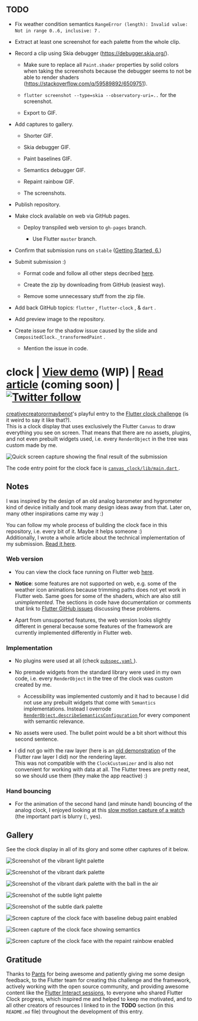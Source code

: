 ## TODO

* Fix weather condition semantics `RangeError (length): Invalid value: Not in range 0..6, inclusive: 7` .

* Extract at least one screenshot for each palette from the whole clip.

* Record a clip using Skia debugger (https://debugger.skia.org/).

  + Make sure to replace all `Paint.shader` properties by solid colors when taking the screenshots because the debugger seems to not be able to render shaders (https://stackoverflow.com/q/59589892/6509751).

  + `flutter screenshot --type=skia --observatory-uri=..` for the screenshot.

  + Export to GIF.

* Add captures to gallery.

  + Shorter GIF.

  + Skia debugger GIF.

  + Paint baselines GIF.

  + Semantics debugger GIF.

  + Repaint rainbow GIF.

  + The screenshots.

* Publish repository.

* Make clock available on web via GitHub pages.

  + Deploy transpiled web version to `gh-pages` branch.

    - Use Flutter `master` branch.

* Confirm that submission runs on `stable` ([Getting Started, 6.](https://flutter.dev/clock))

* Submit submission :)

  + Format code and follow all other steps decribed [here](https://flutter.dev/clock#submissions).

  + Create the zip by downloading from GitHub (easiest way).

  + Remove some unnecessary stuff from the zip file.

* Add back GitHub topics: `flutter` , `flutter-clock` , & `dart` .

* Add preview image to the repository.

* Create issue for the shadow issue caused by the slide and `CompositedClock._transformedPaint` .

  + Mention the issue in code.

# clock | [View demo](https://creativecreatorormaybenot.github.io/clock) (WIP) | [Read article](https://medium.com/@creativecreatorormaybenot) (coming soon) | [![Twitter follow](https://img.shields.io/twitter/follow/creativemaybeno?label=Follow%20me&style=social)](https://twitter.com/creativemaybeno)

[creativecreatorormaybenot](https://github.com/creativecreatorormaybenot)'s playful entry to the [Flutter clock challenge](https://flutter.dev/clock) (is it weird to say it like that?).</a>  
This is a clock display that uses exclusively the Flutter `Canvas` to draw everything you see on screen. That means that there are no assets, plugins, and not even prebuilt widgets used, i.e.</a> every `RenderObject` in the tree was custom made by me.

![Quick screen capture showing the final result of the submission](https://github.com/creativecreatorormaybenot/clock/raw/master/screen_captures/showcase.gif)

The code entry point for the clock face is [ `canvas_clock/lib/main.dart` ](https://github.com/creativecreatorormaybenot/clock/blob/master/canvas_clock/lib/main.dart).

## Notes

I was inspired by the design of an old analog barometer and hygrometer kind of device initially and took many design ideas away from that. Later on, many other inspirations came my way :)

You can follow my whole process of building the clock face in this repository, i.e.</a> every bit of it. Maybe it helps someone :)  
Additionally, I wrote a whole article about the technical implementation of my submission.</a> [Read it here](https://medium.com/@creativecreatorormaybenot).

### Web version

* You can view the clock face running on Flutter web [here](https://creativecreatorormaybenot.github.io/clock).

* **Notice**: some features are not supported on web, e.g.</a> some of the weather icon animations because trimming paths does not yet work in Flutter web. Same goes for some of the shaders, which are also still *unimplemented*. The sections in code have documentation or comments that link to [Flutter GitHub issues](https://github.com/flutter/flutter/issues) discussing these problems.

* Apart from unsupported features, the web version looks slightly different in general because some features of the framework are currently implemented differently in Flutter web.

### Implementation

* No plugins were used at all (check [ `pubspec.yaml` ](https://github.com/creativecreatorormaybenot/clock/blob/master/canvas_clock/pubspec.yaml)).

* No premade widgets from the standard library were used in my own code, i.e.</a> every `RenderObject` in the tree of the clock was custom created by me.

  + Accessibility was implemented customly and it had to because I did not use any prebuilt widgets that come with `Semantics` implementations. Instead I overrode [ `RenderObject.describeSemanticsConfiguration` ](https://api.flutter.dev/flutter/rendering/RenderObject/describeSemanticsConfiguration.html) for every component with semantic relevance.

* No assets were used. The bullet point would be a bit short without this second sentence.

* I did not go with the raw layer (here is an [old demonstration](https://github.com/creativecreatorormaybenot/pong) of the Flutter raw layer I did) nor the rendering layer.<br>This was not compatible with the `ClockCustomizer` and is also not convenient for working with data at all. The Flutter trees are pretty neat, so we should use them (they make the app reactive) :)

### Hand bouncing

* For the animation of the second hand (and minute hand) bouncing of the analog clock, I enjoyed looking at this [slow motion capture of a watch](https://youtu.be/tyl7-gHRBX8?t=29) (the important part is blurry (:, yes).

## Gallery

See the clock display in all of its glory and some other captures of it below.

![Screenshot of the vibrant light palette](https://github.com/creativecreatorormaybenot/clock/raw/master/screen_captures/vibrant_light.png)

![Screenshot of the vibrant dark palette](https://github.com/creativecreatorormaybenot/clock/raw/master/screen_captures/vibrant_dark_1.png)

![Screenshot of the vibrant dark palette with the ball in the air](https://github.com/creativecreatorormaybenot/clock/raw/master/screen_captures/vibrant_dark_2.png)

![Screenshot of the subtle light palette](https://github.com/creativecreatorormaybenot/clock/raw/master/screen_captures/subtle_light.png)

![Screenshot of the subtle dark palette](https://github.com/creativecreatorormaybenot/clock/raw/master/screen_captures/subtle_dark.png)

![Screen capture of the clock face with baseline debug paint enabled](https://github.com/creativecreatorormaybenot/clock/raw/master/screen_captures/baselines.gif)

![Screen capture of the clock face showing semantics](https://github.com/creativecreatorormaybenot/clock/raw/master/screen_captures/semantics.gif)

![Screen capture of the clock face with the repaint rainbow enabled](https://github.com/creativecreatorormaybenot/clock/raw/master/screen_captures/repaint.gif)

## Gratitude

Thanks to [Pants](https://github.com/Pants44) for being awesome and patiently giving me some design feedback, to the Flutter team for creating this challenge and the framework, actively working with the open source community, and providing awesome content like the [Flutter Interact sessions](https://www.youtube.com/playlist?list=PLjxrf2q8roU0o0wKRJTjyN0pSUA6TI8lg), to everyone who shared Flutter Clock progress, which inspired me and helped to keep me motivated, and to all other creators of resources I linked to in the **TODO** section (in this `README.md` file) throughout the development of this entry.

